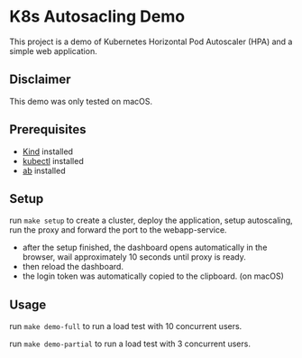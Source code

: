 # K8s Autosacling Demo

This project is a demo of Kubernetes Horizontal Pod Autoscaler (HPA) and a simple web application.

## Disclaimer

This demo was only tested on macOS.

## Prerequisites

- [Kind](https://kind.sigs.k8s.io/) installed 
- [kubectl](https://kubernetes.io/docs/reference/kubectl/) installed
- [ab](https://httpd.apache.org/docs/2.4/programs/ab.html) installed

## Setup

run `make setup` to create a cluster, deploy the application, setup autoscaling, run the proxy and forward the port to the webapp-service.

- after the setup finished, the dashboard opens automatically in the browser, wail approximately 10 seconds until proxy is ready.
- then reload the dashboard.
- the login token was automatically copied to the clipboard. (on macOS)

## Usage

run `make demo-full` to run a load test with 10 concurrent users.

run `make demo-partial` to run a load test with 3 concurrent users.
